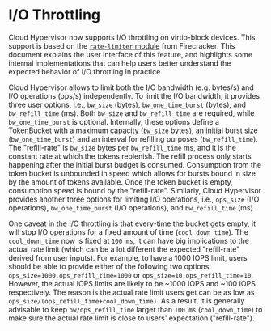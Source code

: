 # I/O Throttling

Cloud Hypervisor now supports I/O throttling on virtio-block
devices. This support is based on the [`rate-limiter` module](https://github.com/firecracker-microvm/firecracker/tree/master/src/rate_limiter)
from Firecracker. This document explains the user interface of this
feature, and highlights some internal implementations that can help users
better understand the expected behavior of I/O throttling in practice.

Cloud Hypervisor allows to limit both the I/O bandwidth (e.g. bytes/s)
and I/O operations (ops/s) independently. To limit the I/O bandwidth, it
provides three user options, i.e., `bw_size` (bytes), `bw_one_time_burst`
(bytes), and `bw_refill_time` (ms). Both `bw_size` and `bw_refill_time`
are required, while `bw_one_time_burst` is optional.
Internally, these options define a TokenBucket with a maximum capacity
(`bw_size` bytes), an initial burst size (`bw_one_time_burst`) and an
interval for refilling purposes (`bw_refill_time`). The "refill-rate" is
`bw_size` bytes per `bw_refill_time` ms, and it is the constant rate at
which the tokens replenish. The refill process only starts happening
after the initial burst budget is consumed. Consumption from the token
bucket is unbounded in speed which allows for bursts bound in size by
the amount of tokens available. Once the token bucket is empty,
consumption speed is bound by the "refill-rate". Similarly, Cloud
Hypervisor provides another three options for limiting I/O operations,
i.e., `ops_size` (I/O operations), `bw_one_time_burst` (I/O operations),
and `bw_refill_time` (ms).

One caveat in the I/O throttling is that every-time the bucket gets
empty, it will stop I/O operations for a fixed amount of time
(`cool_down_time`). The `cool_down_time` now is fixed at `100 ms`, it
can have big implications to the actual rate limit (which can be a lot
different the expected "refill-rate" derived from user inputs). For
example, to have a 1000 IOPS limit, users should be able to provide
either of the following two options:
`ops_size=1000,ops_refill_time=1000` or
`ops_size=10,ops_refill_time=10`. However, the actual IOPS limits are
likely to be ~1000 IOPS and ~100 IOPS respectively. The reason is the
actual rate limit users get can be as low as
`ops_size/(ops_refill_time+cool_down_time)`. As a result, it is
generally advisable to keep `bw/ops_refill_time` larger than `100 ms`
(`cool_down_time`) to make sure the actual rate limit is close to users'
expectation ("refill-rate").
